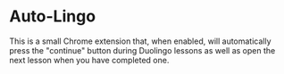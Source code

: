 # Auto-Lingo

This is a small Chrome extension that, when enabled, will automatically press the "continue" button during Duolingo lessons as well as open the next lesson when you have completed one.
